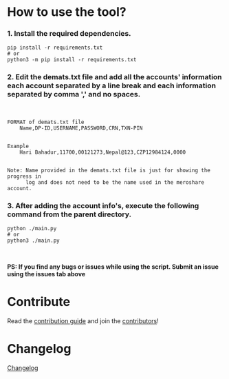 # How to use the tool?

### 1. Install the required dependencies.

```shell
pip install -r requirements.txt
# or
python3 -m pip install -r requirements.txt
```

### 2. Edit the **demats.txt** file and add all the accounts' information each account separated by a line break and each information separated by comma ',' and no spaces.

<br>

```
FORMAT of demats.txt file
    Name,DP-ID,USERNAME,PASSWORD,CRN,TXN-PIN


Example
    Hari Bahadur,11700,00121273,Nepal@123,CZP12984124,0000


Note: Name provided in the demats.txt file is just for showing the progress in
      log and does not need to be the name used in the meroshare account.
```

### 3. After adding the account info's, execute the following command from the parent directory.

```
python ./main.py
# or
python3 ./main.py
```

<br>

**PS: If you find any bugs or issues while using the script. Submit an issue using the issues tab above**

# Contribute

Read the [contribution guide](CONTRIBUTING.md) and join the [contributors](https://github.com/bipin0x01/meroshare-bot/graphs/contributors)!

# Changelog

[Changelog](CHANGELOG.md)
